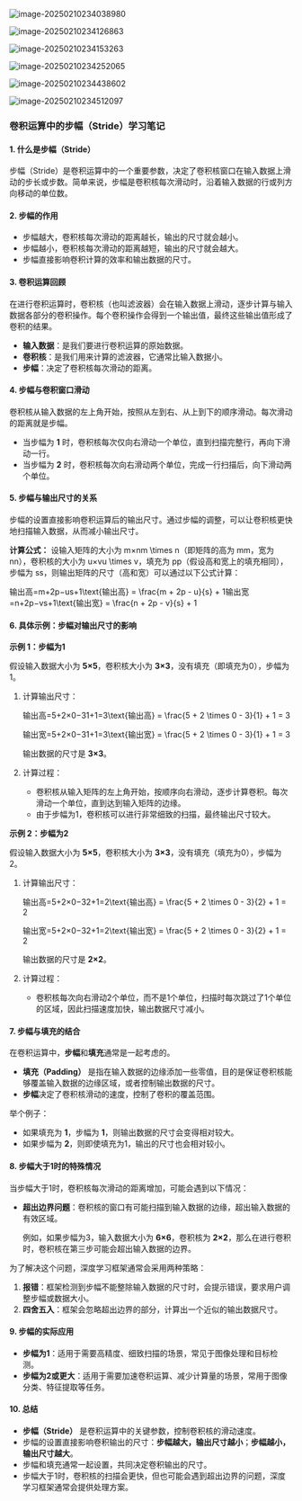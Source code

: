 ![image-20250210234038980](./assets/image-20250210234038980.png)

![image-20250210234126863](./assets/image-20250210234126863.png)

![image-20250210234153263](./assets/image-20250210234153263.png)

![image-20250210234252065](./assets/image-20250210234252065.png)

![image-20250210234438602](./assets/image-20250210234438602.png)

![image-20250210234512097](./assets/image-20250210234512097.png)



### 卷积运算中的步幅（Stride）学习笔记

#### 1. **什么是步幅（Stride）**

步幅（Stride）是卷积运算中的一个重要参数，决定了卷积核窗口在输入数据上滑动的步长或步数。简单来说，步幅是卷积核每次滑动时，沿着输入数据的行或列方向移动的单位数。

#### 2. **步幅的作用**

- 步幅越大，卷积核每次滑动的距离越长，输出的尺寸就会越小。
- 步幅越小，卷积核每次滑动的距离越短，输出的尺寸就会越大。
- 步幅直接影响卷积计算的效率和输出数据的尺寸。

#### 3. **卷积运算回顾**

在进行卷积运算时，卷积核（也叫滤波器）会在输入数据上滑动，逐步计算与输入数据各部分的卷积操作。每个卷积操作会得到一个输出值，最终这些输出值形成了卷积的结果。

- **输入数据**：是我们要进行卷积运算的原始数据。
- **卷积核**：是我们用来计算的滤波器，它通常比输入数据小。
- **步幅**：决定了卷积核每次滑动的距离。

#### 4. **步幅与卷积窗口滑动**

卷积核从输入数据的左上角开始，按照从左到右、从上到下的顺序滑动。每次滑动的距离就是步幅。

- 当步幅为 **1** 时，卷积核每次仅向右滑动一个单位，直到扫描完整行，再向下滑动一行。
- 当步幅为 **2** 时，卷积核每次向右滑动两个单位，完成一行扫描后，向下滑动两个单位。

#### 5. **步幅与输出尺寸的关系**

步幅的设置直接影响卷积运算后的输出尺寸。通过步幅的调整，可以让卷积核更快地扫描输入数据，从而减小输出尺寸。

**计算公式：** 设输入矩阵的大小为 m×nm \times n（即矩阵的高为 mm，宽为 nn），卷积核的大小为 u×vu \times v，填充为 pp（假设高和宽上的填充相同），步幅为 ss，则输出矩阵的尺寸（高和宽）可以通过以下公式计算：

输出高=m+2p−us+1\text{输出高} = \frac{m + 2p - u}{s} + 1输出宽=n+2p−vs+1\text{输出宽} = \frac{n + 2p - v}{s} + 1

#### 6. **具体示例：步幅对输出尺寸的影响**

**示例 1：步幅为1**

假设输入数据大小为 **5×5**，卷积核大小为 **3×3**，没有填充（即填充为0），步幅为1。

1. 计算输出尺寸：

   输出高=5+2×0−31+1=3\text{输出高} = \frac{5 + 2 \times 0 - 3}{1} + 1 = 3

   输出宽=5+2×0−31+1=3\text{输出宽} = \frac{5 + 2 \times 0 - 3}{1} + 1 = 3

   输出数据的尺寸是 **3×3**。

2. 计算过程：

   - 卷积核从输入矩阵的左上角开始，按顺序向右滑动，逐步计算卷积。每次滑动一个单位，直到达到输入矩阵的边缘。
   - 由于步幅为1，卷积核可以进行非常细致的扫描，最终输出尺寸较大。

**示例 2：步幅为2**

假设输入数据大小为 **5×5**，卷积核大小为 **3×3**，没有填充（填充为0），步幅为2。

1. 计算输出尺寸：

   输出高=5+2×0−32+1=2\text{输出高} = \frac{5 + 2 \times 0 - 3}{2} + 1 = 2

   输出宽=5+2×0−32+1=2\text{输出宽} = \frac{5 + 2 \times 0 - 3}{2} + 1 = 2

   输出数据的尺寸是 **2×2**。

2. 计算过程：

   - 卷积核每次向右滑动2个单位，而不是1个单位，扫描时每次跳过了1个单位的区域，因此扫描速度加快，输出数据尺寸减小。

#### 7. **步幅与填充的结合**

在卷积运算中，**步幅**和**填充**通常是一起考虑的。

- **填充（Padding）** 是指在输入数据的边缘添加一些零值，目的是保证卷积核能够覆盖输入数据的边缘区域，或者控制输出数据的尺寸。
- **步幅**决定了卷积核滑动的速度，控制了卷积的覆盖范围。

举个例子：

- 如果填充为 **1**，步幅为 **1**，则输出数据的尺寸会变得相对较大。
- 如果步幅为 **2**，则即使填充为1，输出的尺寸也会相对较小。

#### 8. **步幅大于1时的特殊情况**

当步幅大于1时，卷积核每次滑动的距离增加，可能会遇到以下情况：

- **超出边界问题**：卷积核的窗口有可能扫描到输入数据的边缘，超出输入数据的有效区域。

  例如，如果步幅为3，输入数据大小为 **6×6**，卷积核为 **2×2**，那么在进行卷积时，卷积核在第三步可能会超出输入数据的边界。

为了解决这个问题，深度学习框架通常会采用两种策略：

1. **报错**：框架检测到步幅不能整除输入数据的尺寸时，会提示错误，要求用户调整步幅或数据大小。
2. **四舍五入**：框架会忽略超出边界的部分，计算出一个近似的输出数据尺寸。

#### 9. **步幅的实际应用**

- **步幅为1**：适用于需要高精度、细致扫描的场景，常见于图像处理和目标检测。
- **步幅为2或更大**：适用于需要加速卷积运算、减少计算量的场景，常用于图像分类、特征提取等任务。

#### 10. **总结**

- **步幅（Stride）** 是卷积运算中的关键参数，控制卷积核的滑动速度。
- 步幅的设置直接影响卷积输出的尺寸：**步幅越大，输出尺寸越小**；**步幅越小，输出尺寸越大**。
- 步幅和填充通常一起设置，共同决定卷积输出的尺寸。
- 步幅大于1时，卷积核的扫描会更快，但也可能会遇到超出边界的问题，深度学习框架通常会提供处理方案。

